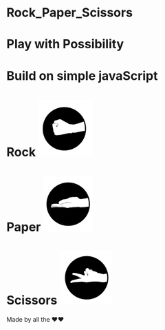 # Rock_Paper_Scissors

# Play with  Possibility

# Build  on simple javaScript

# Rock                            ![](rock.png)

# Paper                           ![](paper.png)

# Scissors                        ![](scissors.png)

Made by all the ♥️:heart:
